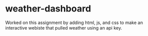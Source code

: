 # weather-dashboard

Worked on this assignment by adding html, js, and css to make an interactive webiste that pulled weather using an api key. 
